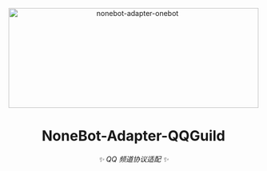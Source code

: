 <p align="center">
  <a href="https://v2.nonebot.dev/"><img src="https://raw.githubusercontent.com/nonebot/adapter-qqguild/master/website/static/img/logo.png" width="500" height="200" alt="nonebot-adapter-onebot"></a>
</p>

<div align="center">

# NoneBot-Adapter-QQGuild

_✨ QQ 频道协议适配 ✨_

</div>
